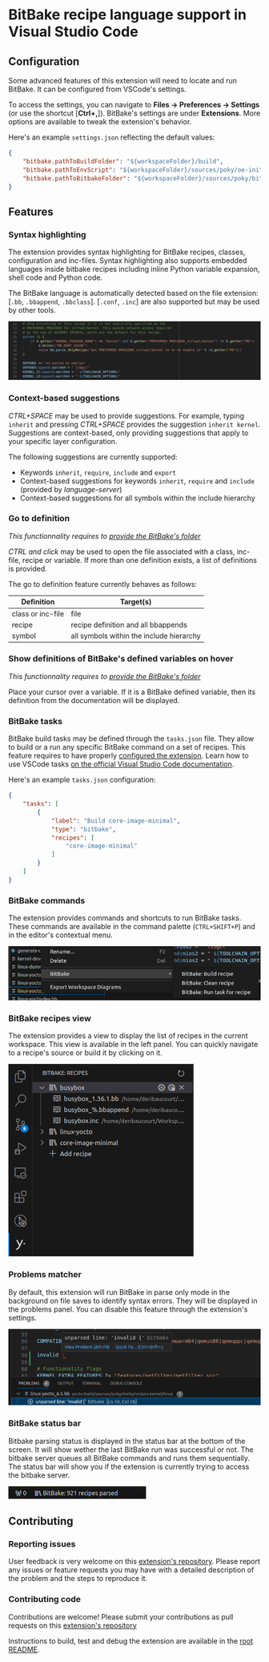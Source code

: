 # BitBake recipe language support in Visual Studio Code

## Configuration

Some advanced features of this extension will need to locate and run BitBake. It can be configured from VSCode's settings.

To access the settings, you can navigate to **Files -> Preferences -> Settings** (or use the shortcut [**Ctrl+,**]). BitBake's settings are under **Extensions**. More options are available to tweak the extension's behavior.

Here's an example `settings.json` reflecting the default values:
```json
{
    "bitbake.pathToBuildFolder": "${workspaceFolder}/build",
    "bitbake.pathToEnvScript": "${workspaceFolder}/sources/poky/oe-init-build-env",
    "bitbake.pathToBitbakeFolder": "${workspaceFolder}/sources/poky/bitbake",
}
```

## Features

### Syntax highlighting

The extension provides syntax highlighting for BitBake recipes, classes, configuration and inc-files. Syntax highlighting also supports embedded languages inside bitbake recipes including inline Python variable expansion, shell code and Python code.

The BitBake language is automatically detected based on the file extension:
[`.bb`, `.bbappend`, `.bbclass`]. [`.conf`, `.inc`] are also supported but may be used by other tools.

![Syntax Hilighting](doc/highlighting.png)

### Context-based suggestions

*CTRL+SPACE* may be used to provide suggestions. For example, typing `inherit` and pressing *CTRL+SPACE* provides the suggestion `inherit kernel`. Suggestions are context-based, only providing suggestions that apply to your specific layer configuration.

The following suggestions are currently supported:

* Keywords `inherit`, `require`, `include` and `export`
* Context-based suggestions for keywords `inherit`, `require` and `include` (provided by *language-server*)
* Context-based suggestions for all symbols within the include hierarchy

### Go to definition
*This functionnality requires to [provide the BitBake's folder](#set-bitbakes-path)*

*CTRL and click* may be used to open the file associated with a class, inc-file, recipe or variable. If more than one definition exists, a list of definitions is provided.

The go to definition feature currently behaves as follows:

| Definition | Target(s) |
| --- | --- |
| class or inc-file | file |
| recipe | recipe definition and all bbappends |
| symbol | all symbols within the include hierarchy |

### Show definitions of BitBake's defined variables on hover
*This functionnality requires to [provide the BitBake's folder](#set-bitbakes-path)*

Place your cursor over a variable. If it is a BitBake defined variable, then its definition from the documentation will be displayed.

### BitBake tasks

BitBake build tasks may be defined through the `tasks.json` file. They allow to build or a run any specific BitBake command on a set of recipes. This feature requires to have properly [configured the extension](#setup-the-extension). Learn how to use VSCode tasks [on the official Visual Studio Code documentation](https://code.visualstudio.com/docs/editor/tasks).

Here's an example `tasks.json` configuration:
```json
{
    "tasks": [
        {
            "label": "Build core-image-minimal",
            "type": "bitbake",
            "recipes": [
                "core-image-minimal"
            ]
        }
    ]
}
```

### BitBake commands

The extension provides commands and shortcuts to run BitBake tasks. These commands are available in the command palette (`CTRL+SHIFT+P`) and in the editor's contextual menu.

![Contextual menu](doc/contextual-menu.png)

### BitBake recipes view

The extension provides a view to display the list of recipes in the current workspace. This view is available in the left panel. You can quickly navigate to a recipe's source or build it by clicking on it.

![Recipe tree view](doc/recipe-view.png)

### Problems matcher

By default, this extension will run BitBake in parse only mode in the background on file saves to identify syntax errors. They will be displayed in the problems panel. You can disable this feature through the extension's settings.

![Problem matcher](doc/problems.png)

### BitBake status bar

Bitbake parsing status is displayed in the status bar at the bottom of the screen. It will show wether the last BitBake run was successful or not. The bitbake server queues all BitBake commands and runs them sequentially. The status bar will show you if the extension is currently trying to access the bitbake server.

![Status bar](doc/status-bar.gif)

## Contributing

### Reporting issues

User feedback is very welcome on this [extension's repository](https://github.com/yoctoproject/vscode-bitbake). Please report any issues or feature requests you may have with a detailed description of the problem and the steps to reproduce it.

### Contributing code

Contributions are welcome! Please submit your contributions as pull requests on this [extension's repository](https://github.com/yoctoproject/vscode-bitbake)

Instructions to build, test and debug the extension are available in the [root README](../README.md).
